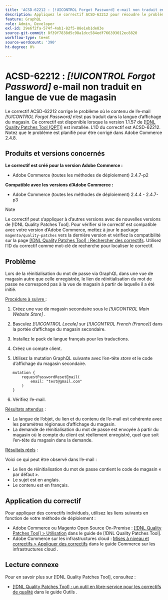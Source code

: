 ```yaml
---
title: 'ACSD-62212 : [!UICONTROL Forgot Password] e-mail non traduit en langue de vue de magasin'
description: Appliquez le correctif ACSD-62212 pour résoudre le problème d’Adobe Commerce en raison duquel le contenu de l’e-mail *[!UICONTROL Forgot Password]* n’est pas traduit dans la langue de la vue du magasin.
feature: GraphQL
role: Admin, Developer
exl-id: 29e6f2fa-574f-4ab1-82f5-88e1eb1de83e
source-git-commit: 8f39f7838d5c98a1dcc584edf766393012ec8820
workflow-type: tm+mt
source-wordcount: '390'
ht-degree: 0%

---
```


# ACSD-62212 : *[!UICONTROL Forgot Password]* e-mail non traduit en langue de vue de magasin

Le correctif ACSD-62212 corrige le problème où le contenu de l’e-mail *[!UICONTROL Forgot Password]* n’est pas traduit dans la langue d’affichage du magasin. Ce correctif est disponible lorsque la version 1.1.57 de [[!DNL Quality Patches Tool (QPT)]](https://experienceleague.adobe.com/docs/commerce-operations/tools/quality-patches-tool/usage.html) est installée. L’ID du correctif est ACSD-62212. Notez que le problème est planifié pour être corrigé dans Adobe Commerce 2.4.8.

## Produits et versions concernés

**Le correctif est créé pour la version Adobe Commerce :**

* Adobe Commerce (toutes les méthodes de déploiement) 2.4.7-p2

**Compatible avec les versions d’Adobe Commerce :**

* Adobe Commerce (toutes les méthodes de déploiement) 2.4.4 - 2.4.7-p3

>[!NOTE]
>
>Le correctif peut s’appliquer à d’autres versions avec de nouvelles versions de [!DNL Quality Patches Tool]. Pour vérifier si le correctif est compatible avec votre version d’Adobe Commerce, mettez à jour le package `magento/quality-patches` vers la dernière version et vérifiez la compatibilité sur la page [[!DNL Quality Patches Tool] : Rechercher des correctifs](https://experienceleague.adobe.com/tools/commerce-quality-patches/index.html). Utilisez l’ID du correctif comme mot-clé de recherche pour localiser le correctif.

## Problème

Lors de la réinitialisation du mot de passe via GraphQL dans une vue de magasin autre que celle enregistrée, le lien de réinitialisation du mot de passe ne correspond pas à la vue de magasin à partir de laquelle il a été initié.

<u>Procédure à suivre </u> :

1. Créez une vue de magasin secondaire sous le *[!UICONTROL Main Website Store]* .
1. Basculez *[!UICONTROL Locale]* sur *[!UICONTROL French (France)]* dans la portée d’affichage du magasin secondaire.
1. Installez le pack de langue français pour les traductions.
1. Créez un compte client.
1. Utilisez la mutation GraphQL suivante avec l’en-tête *store* et le code d’affichage du magasin secondaire.

   ```
   mutation {
       requestPasswordResetEmail(
           email: "test@gmail.com"
       )
   }
   ```

1. Vérifiez l’e-mail.

<u>Résultats attendus</u> :

* La langue de l’objet, du lien et du contenu de l’e-mail est cohérente avec les paramètres régionaux d’affichage du magasin.
* La demande de réinitialisation du mot de passe est envoyée à partir du magasin où le compte du client est réellement enregistré, quel que soit l’en-tête du magasin dans la demande.

<u>Résultats réels</u> :

Voici ce qui peut être observé dans l’e-mail :

* Le lien de réinitialisation du mot de passe contient le code de magasin « par défaut ».
* Le sujet est en anglais.
* Le contenu est en français.

## Application du correctif

Pour appliquer des correctifs individuels, utilisez les liens suivants en fonction de votre méthode de déploiement :

* Adobe Commerce ou Magento Open Source On-Premise : [[!DNL Quality Patches Tool] > Utilisation](/help/tools/quality-patches-tool/usage.md) dans le guide de [!DNL Quality Patches Tool].
* Adobe Commerce sur les infrastructures cloud : [Mises à niveau et correctifs > Appliquer des correctifs](https://experienceleague.adobe.com/docs/commerce-cloud-service/user-guide/develop/upgrade/apply-patches.html) dans le guide Commerce sur les infrastructures cloud .

## Lecture connexe

Pour en savoir plus sur [!DNL Quality Patches Tool], consultez :

* [[!DNL Quality Patches Tool] : un outil en libre-service pour les correctifs de qualité](/help/tools/quality-patches-tool/quality-patches-tool-to-self-serve-quality-patches.md) dans le guide Outils .
